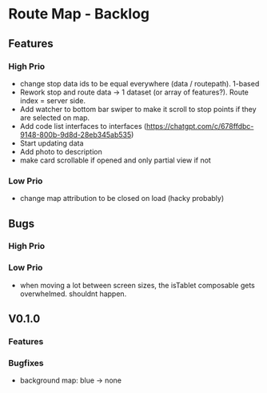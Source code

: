 # Route Map - Backlog

## Features
### High Prio
- change stop data ids to be equal everywhere (data / routepath). 1-based
- Rework stop and route data -> 1 dataset (or array of features?). Route index = server side.
- Add watcher to bottom bar swiper to make it scroll to stop points if they are selected on map.
- Add code list interfaces to interfaces (https://chatgpt.com/c/678ffdbc-9148-800b-9d8d-28eb345ab535)
- Start updating data
- Add photo to description
- make card scrollable if opened and only partial view if not
### Low Prio
- change map attribution to be closed on load (hacky probably)


## Bugs
### High Prio

### Low Prio
- when moving a lot between screen sizes, the isTablet composable gets overwhelmed. shouldnt happen.



## V0.1.0

### Features

### Bugfixes
- background map: blue -> none
